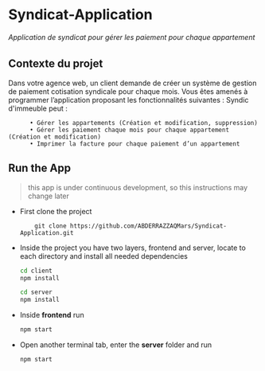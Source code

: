 # Syndicat-Application

###### Application de syndicat pour gérer les paiement pour chaque appartement

## Contexte du projet

Dans votre agence web, un client demande de créer un système de gestion de paiement cotisation syndicale pour chaque mois. Vous êtes amenés à programmer l’application proposant les fonctionnalités suivantes : Syndic d'immeuble peut :

          • Gérer les appartements (Création et modification, suppression)
          • Gérer les paiement chaque mois pour chaque appartement (Création et modification)
          • Imprimer la facture pour chaque paiement d’un appartement

## Run the App

> this app is under continuous development, so this instructions may change later

+ First clone the project

          git clone https://github.com/ABDERRAZZAQMars/Syndicat-Application.git


+ Inside the project you have two layers, frontend and server, locate to each directory and install all needed dependencies

  ```bash
  cd client
  npm install
  ```

  ```bash
  cd server
  npm install
  ```

+ Inside **frontend** run

  ```bash
  npm start
  ```

+ Open another terminal tab, enter the **server** folder and run

  ```bash
  npm start
  ```

